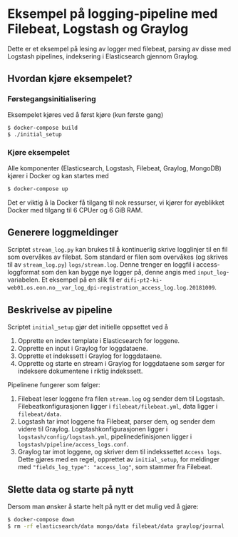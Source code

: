 # Eksempel på logging-pipeline med Filebeat, Logstash og Graylog

Dette er et eksempel på lesing av logger med filebeat, parsing av disse med Logstash pipelines, indeksering i Elasticsearch gjennom Graylog.

## Hvordan kjøre eksempelet?

### Førstegangsinitialisering

Eksempelet kjøres ved å først kjøre (kun første gang)
```bash
$ docker-compose build
$ ./initial_setup
```

### Kjøre eksempelet

Alle komponenter (Elasticsearch, Logstash, Filebeat, Graylog, MongoDB) kjører i Docker og kan startes med
```bash
$ docker-compose up
```

Det er viktig å la Docker få tilgang til nok ressurser, vi kjører for øyeblikket Docker med tilgang til 6 CPUer og 6 GiB RAM.

## Generere loggmeldinger

Scriptet `stream_log.py` kan brukes til å kontinuerlig skrive logglinjer til en fil som overvåkes av filebat. Som standard er filen som overvåkes (og skrives til av `stream_log.py`) `logs/stream.log`.  Denne trenger en loggfil i access-loggformat som den kan bygge nye logger på, denne angis med `input_log`-variabelen. Et eksempel på en slik fil er `difi-pt2-ki-web01.os.eon.no__var_log_dpi-registration_access_log.log.20181009`.

## Beskrivelse av pipeline

Scriptet `initial_setup` gjør det initielle oppsettet ved å
1. Opprette en index template i Elasticsearch for loggene.
2. Opprette en input i Graylog for loggdataene.
3. Opprette et indekssett i Graylog for loggdataene.
4. Opprette og starte en stream i Graylog for loggdataene som sørger for indeksere dokumentene i riktig indekssett.

Pipelinene fungerer som følger:
1. Filebeat leser loggene fra filen `stream.log` og sender dem til Logstash. Filebeatkonfigurasjonen ligger i `filebeat/filebeat.yml`, data ligger i `filebeat/data`.
2. Logstash tar imot loggene fra Filebeat, parser dem, og sender dem videre til Graylog. Logstashkonfigurasjonen ligger i `logstash/config/logstash.yml`, pipelinedefinisjonen ligger i `logstash/pipeline/access_logs.conf`.
3. Graylog tar imot loggene, og skriver dem til indekssettet `Access logs`. Dette gjøres med en regel, opprettet av `initial_setup`, for meldinger med `"fields_log_type": "access_log"`, som stammer fra Filebeat.

## Slette data og starte på nytt

Dersom man ønsker å starte helt på nytt er det mulig ved å gjøre:
```bash
$ docker-compose down
$ rm -rf elasticsearch/data mongo/data filebeat/data graylog/journal
```
